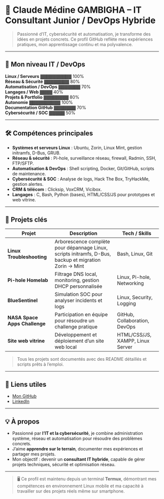 # 👾 Claude Médine GAMBIGHA – IT Consultant Junior / DevOps Hybride

> Passionné d’IT, cybersécurité et automatisation, je transforme des idées en projets concrets. Ce profil GitHub reflète mes expériences pratiques, mon apprentissage continu et ma polyvalence.

---
## 🌟 Mon niveau IT / DevOps

**Linux / Serveurs**       ▓▓▓▓▓▓▓▓▓▓ 100%  
**Réseau & Sécurité**      ▓▓▓▓▓▓▓▓ 80%  
**Automatisation / DevOps** ▓▓▓▓▓▓▓ 70%  
**Langages / Web**         ▓▓▓▓ 40%  
**Projets & Portfolio**    ▓▓▓▓▓▓▓▓ 80%  
**Autonomie**              ▓▓▓▓▓▓▓▓▓▓ 100%  
**Documentation GitHub**   ▓▓▓▓▓▓▓ 70%  
**Cybersécurité / SOC**    ▓▓▓▓▓ 50%

---
## 🛠 Compétences principales

- **Systèmes et serveurs Linux** : Ubuntu, Zorin, Linux Mint, gestion initramfs, D-Bus, GRUB.  
- **Réseau & sécurité** : Pi-hole, surveillance réseau, firewall, Radmin, SSH, FTP/SFTP.  
- **Automatisation & DevOps** : Shell scripting, Docker, Git/GitHub, scripts de maintenance.  
- **Cybersécurité & SOC** : Analyse de logs, Hack The Box, TryHackMe, gestion alertes.  
- **CRM & télécom** : Clicksip, VoxCRM, Vicibox.  
- **Langages** : C, Bash, Python (bases), HTML/CSS/JS pour prototypes et web vitrine.  

---

## 📂 Projets clés

| Projet | Description | Tech / Skills |
|--------|-------------|---------------|
| **Linux Troubleshooting** | Arborescence complète pour dépannage Linux, scripts initramfs, D-Bus, backup et migration Zorin → Mint | Bash, Linux, Git |
| **Pi-hole Homelab** | Filtrage DNS local, monitoring, gestion DHCP personnalisée | Linux, Pi-hole, Networking |
| **BlueSentinel** | Simulation SOC pour analyser incidents et logs | Linux, Security, Logging |
| **NASA Space Apps Challenge** | Participation en équipe pour résoudre un challenge pratique | GitHub, Collaboration, DevOps |
| **Site web vitrine** | Développement et déploiement d’un site web local | HTML/CSS/JS, XAMPP, Linux Server |

> Tous les projets sont documentés avec des README détaillés et scripts prêts à l’emploi.

---

## 🔗 Liens utiles

- [Mon GitHub](https://github.com/Claude7776)  
- [LinkedIn](https://www.linkedin.com/in/claude-m%C3%A9dine-gambigha%F0%9F%91%BE%E2%9A%99%EF%B8%8F-5434b4332/)  

---

## 💡 À propos

- Passionné par **l’IT et la cybersécurité**, je combine administration système, réseau et automatisation pour résoudre des problèmes concrets.  
- J’aime **apprendre sur le terrain**, documenter mes expériences et partager mes projets.  
- Mon objectif : devenir un **consultant IT hybride**, capable de gérer projets techniques, sécurité et optimisation réseau.

---

> 🖥️ Ce profil est maintenu depuis un terminal **Termux**, démontrant mes compétences en environnement Linux mobile et ma capacité à travailler sur des projets réels même sur smartphone.
